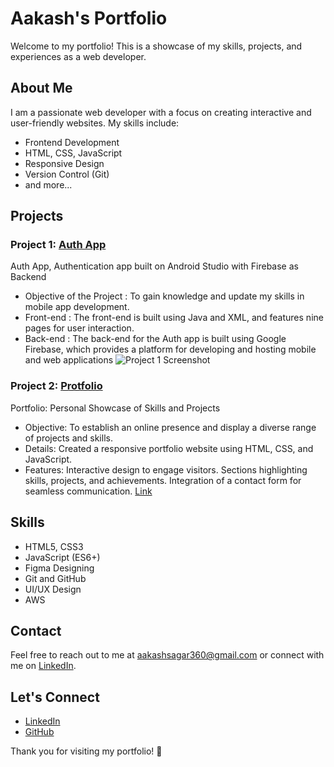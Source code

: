 # Aakash's Portfolio

Welcome to my portfolio! This is a showcase of my skills, projects, and experiences as a web developer.

## About Me

I am a passionate web developer with a focus on creating interactive and user-friendly websites. My skills include:

- Frontend Development
- HTML, CSS, JavaScript
- Responsive Design
- Version Control (Git)
- and more...

## Projects

### Project 1: [Auth App](https://github.com/MysticAakash07/Auth-App)
Auth App, Authentication app built on Android Studio with Firebase as Backend
- Objective of the Project : To gain knowledge and update my skills in mobile app development.
- Front-end : The front-end is built using Java and XML, and features nine pages for user interaction.
- Back-end : The back-end for the Auth app is built using Google Firebase, which provides a platform for
developing and hosting mobile and web applications
![Project 1 Screenshot](link-to-screenshot-1)

### Project 2: [Protfolio](https://github.com/MysticAakash07/My-Portfolio)
Portfolio: Personal Showcase of Skills and Projects
- Objective: To establish an online presence and display a diverse range of projects and skills.
- Details: Created a responsive portfolio website using HTML, CSS, and JavaScript.
- Features: Interactive design to engage visitors. Sections highlighting skills, projects, and achievements.
Integration of a contact form for seamless communication.
[Link](https://my-portfolio-two-virid-66.vercel.app/#)

## Skills

- HTML5, CSS3
- JavaScript (ES6+)
- Figma Designing
- Git and GitHub
- UI/UX Design
- AWS

## Contact

Feel free to reach out to me at [aakashsagar360@gmail.com](mailto:aakashsagar360@gmail.com) or connect with me on [LinkedIn](https://www.linkedin.com/in/mysticaakash/).

## Let's Connect

- [LinkedIn](https://www.linkedin.com/in/mysticaakash/)
- [GitHub](https://github.com/MysticAakash07)

Thank you for visiting my portfolio! 🚀
